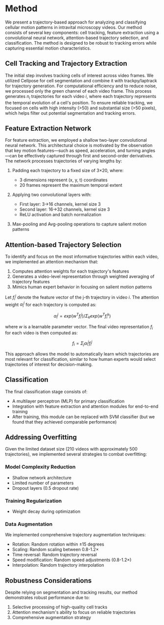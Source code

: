 # Method

We present a trajectory-based approach for analyzing and classifying cellular motion patterns in intravital microscopy videos. Our method consists of several key components: cell tracking, feature extraction using a convolutional neural network, attention-based trajectory selection, and classification. The method is designed to be robust to tracking errors while capturing essential motion characteristics.

## Cell Tracking and Trajectory Extraction

The initial step involves tracking cells of interest across video frames. We utilized Cellpose for cell segmentation and combine it with trackpy/laptrack for trajectory generation. For computational efficiency and to reduce noise, we processed only the green channel of each video frame. This process generates $n_i$ trajectories for each video $i$, where each trajectory represents the temporal evolution of a cell's position. To ensure reliable tracking, we focused on cells with high intensity (>50) and substantial size (>50 pixels), which helps filter out potential segmentation and tracking errors.

## Feature Extraction Network

For feature extraction, we employed a shallow two-layer convolutional neural network. This architectural choice is motivated by the observation that key motion features—such as speed, acceleration, and turning angles—can be effectively captured through first and second-order derivatives. The network processes trajectories of varying lengths by:

1. Padding each trajectory to a fixed size of 3×20, where:
   - 3 dimensions represent (x, y, t) coordinates
   - 20 frames represent the maximum temporal extent

2. Applying two convolutional layers with:
   - First layer: 3→16 channels, kernel size 3
   - Second layer: 16→32 channels, kernel size 3
   - ReLU activation and batch normalization

3. Max-pooling and Avg-pooling operations to capture salient motion patterns

## Attention-based Trajectory Selection

To identify and focus on the most informative trajectories within each video, we implemented an attention mechanism that:
1. Computes attention weights for each trajectory's features
2. Generates a video-level representation through weighted averaging of trajectory features
3. Mimics human expert behavior in focusing on salient motion patterns

Let $f_i^j$ denote the feature vector of the j-th trajectory in video $i$. The attention weight $α_i^j$ for each trajectory is computed as:

$$
α_i^j = exp(w^T f_i^j) / Σ_k exp(w^T f_i^k)
$$

where $w$ is a learnable parameter vector. The final video representation $f_i$ for each video is then computed as:

$$
f_i = Σ_j α_i^j f_i^j
$$

This approach allows the model to automatically learn which trajectories are most relevant for classification, similar to how human experts would select trajectories of interest for decision-making.

## Classification

The final classification stage consists of:
- A multilayer perceptron (MLP) for primary classification
- Integration with feature extraction and attention modules for end-to-end training
- After training, this module can be replaced with SVM classifier (but we found that they achieved comparable performance)
## Addressing Overfitting

Given the limited dataset size (210 videos with approximately 500 trajectories), we implemented several strategies to combat overfitting:

### Model Complexity Reduction
- Shallow network architecture
- Limited number of parameters
- Dropout layers (0.5 dropout rate)

### Training Regularization
- Weight decay during optimization

### Data Augmentation
We implemented comprehensive trajectory augmentation techniques:
- Rotation: Random rotation within ±15 degrees
- Scaling: Random scaling between 0.8-1.2×
- Time reversal: Random trajectory reversal
- Speed modification: Random speed adjustments (0.8-1.2×)
- Interpolation: Random trajectory interpolation

## Robustness Considerations

Despite relying on segmentation and tracking results, our method demonstrates robust performance due to:
1. Selective processing of high-quality cell tracks
2. Attention mechanism's ability to focus on reliable trajectories
3. Comprehensive augmentation strategy
